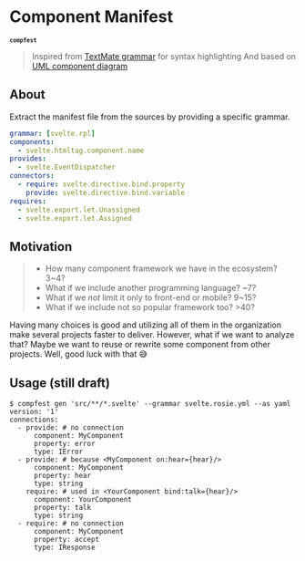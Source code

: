 # Component Manifest
<sup>**`compfest`**</sup>

> Inspired from [TextMate grammar](https://macromates.com/manual/en/language_grammars) for syntax highlighting
> And based on [UML component diagram](https://www.uml-diagrams.org/component-diagrams.html)

## About
Extract the manifest file from the sources by providing a specific grammar.
```yml
grammar: [svelte.rpl]
components:
  - svelte.htmltag.component.name
provides:
  - svelte.EventDispatcher
connectors:
  - require: svelte.directive.bind.property
    provide: svelte.directive.bind.variable
requires:
  - svelte.export.let.Unassigned
  - svelte.export.let.Assigned
```

## Motivation
>- How many component framework we have in the ecosystem? 3~4?
>- What if we include another programming language? ~7?
>- What if we _not_ limit it only to front-end or mobile? 9~15?
>- What if we include not so popular framework too? >40?

Having many choices is good and utilizing all of them in the organization make several projects faster to deliver.
However, what if we want to analyze that? Maybe we want to reuse or rewrite some component from other projects.
Well, good luck with that 😅

## Usage (still draft)
```console
$ compfest gen 'src/**/*.svelte' --grammar svelte.rosie.yml --as yaml
version: '1'
connections:
  - provide: # no connection
      component: MyComponent
      property: error
      type: IError
  - provide: # because <MyComponent on:hear={hear}/>
      component: MyComponent
      property: hear
      type: string
    require: # used in <YourComponent bind:talk={hear}/>
      component: YourComponent
      property: talk
      type: string
  - require: # no connection
      component: MyComponent
      property: accept
      type: IResponse
```
